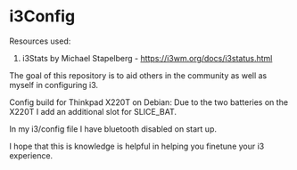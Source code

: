 # i3Config

Resources used:
  1. i3Stats by Michael Stapelberg - https://i3wm.org/docs/i3status.html

The goal of this repository is to aid others in the community as well as myself in configuring i3.

 Config build for Thinkpad X220T on Debian:
    Due to the two batteries on the X220T I add an additional slot for SLICE_BAT.

  In my i3/config file I have bluetooth disabled on start up.
  
  I hope that this is knowledge is helpful in helping you finetune your i3 experience. 
